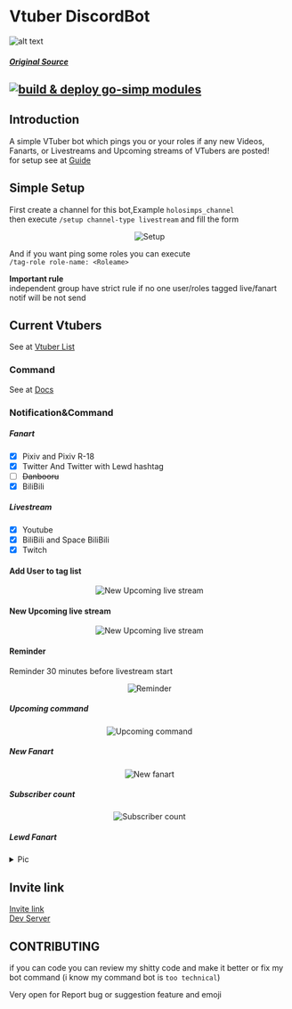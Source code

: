 # Vtuber DiscordBot

![alt text](https://raw.githubusercontent.com/JustHumanz/Go-Simp/master/Img/go-simp.png "Go-Simp")  
##### [Original Source](https://twitter.com/any_star_/status/1288184424320790528)
[![build & deploy go-simp modules](https://github.com/JustHumanz/Go-Simp/actions/workflows/deploy-modules.yaml/badge.svg)](https://github.com/JustHumanz/Go-Simp/actions/workflows/deploy-modules.yaml)
----

## Introduction
A simple VTuber bot which pings you or your roles if any new Videos, Fanarts, or Livestreams and Upcoming streams of VTubers are posted!   
for setup see at [Guide](https://github.com/JustHumanz/Go-Simp/blob/master/Guide.md)

## Simple Setup
First create a channel for this bot,Example `holosimps_channel`  
then execute `/setup channel-type livestream` and fill the form
<p align="center">
  <img src="Img/Setup_Slash.png" alt="Setup"/>
</p>  

And if you want ping some roles you can execute  
`/tag-role role-name: <Roleame>`


**Important rule**  
independent group have strict rule if no one user/roles tagged live/fanart notif will be not send

## Current Vtubers
See at [Vtuber List](https://go-simp.humanz.moe/vtubers)

### Command
See at [Docs](https://go-simp.humanz.moe/docs/)


### Notification&Command 

##### Fanart
- [x] Pixiv and Pixiv R-18
- [x] Twitter And Twitter with Lewd hashtag
- [ ] ~~Danbooru~~ 
- [x] BiliBili

##### Livestream
- [x] Youtube
- [x] BiliBili and Space BiliBili
- [x] Twitch

#### Add User to tag list
<p align="center">
  <img src="https://raw.githubusercontent.com/JustHumanz/Go-simp/master/Img/AddUser.png" alt="New Upcoming live stream"/>
</p>

#### New Upcoming live stream  
<p align="center">
  <img src="https://raw.githubusercontent.com/JustHumanz/Go-simp/master/Img/New%20Upcoming.png" alt="New Upcoming live stream"/>
</p>


#### Reminder  
Reminder 30 minutes before livestream start
<p align="center">
  <img src="https://raw.githubusercontent.com/JustHumanz/Go-simp/master/Img/Reminder.png" alt="Reminder"/>
</p>


##### Upcoming command
<p align="center">
  <img src="https://raw.githubusercontent.com/JustHumanz/Go-simp/master/Img/Youtube%20Upcoming.png" alt="Upcoming command"/>
</p>


##### New Fanart
<p align="center">
  <img src="https://raw.githubusercontent.com/JustHumanz/Go-simp/master/Img/New%20Fanart.png" alt="New fanart"/>
</p>


##### Subscriber count
<p align="center">
  <img src="https://raw.githubusercontent.com/JustHumanz/Go-simp/master/Img/Subscount.png" alt="Subscriber count"/>
</p>

##### Lewd Fanart
<details>
<summary>Pic</summary>
<p align="center">
  <img src="https://raw.githubusercontent.com/JustHumanz/Go-simp/master/Img/Lewd.png" alt="Lewd Art"/>
</p>
</details>

## Invite link
[Invite link](https://top.gg/bot/721964514018590802)  
[Dev Server](https://discord.com/invite/ydWC5knbJT)

## CONTRIBUTING
if you can code you can review my shitty code and make it better or fix my bot command (i know my command bot is `too technical`)  

Very open for Report bug or suggestion feature and emoji 

